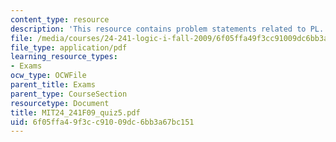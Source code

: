 ```yaml
---
content_type: resource
description: 'This resource contains problem statements related to PL. '
file: /media/courses/24-241-logic-i-fall-2009/6f05ffa49f3cc91009dc6bb3a67bc151_MIT24_241F09_quiz5.pdf
file_type: application/pdf
learning_resource_types:
- Exams
ocw_type: OCWFile
parent_title: Exams
parent_type: CourseSection
resourcetype: Document
title: MIT24_241F09_quiz5.pdf
uid: 6f05ffa4-9f3c-c910-09dc-6bb3a67bc151
---
```

